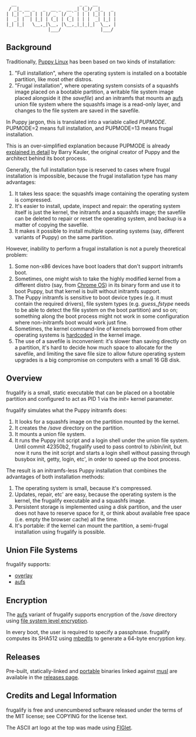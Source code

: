 ```
  __                        _ _  __       
 / _|_ __ _   _  __ _  __ _| (_)/ _|_   _ 
| |_| '__| | | |/ _` |/ _` | | | |_| | | |
|  _| |  | |_| | (_| | (_| | | |  _| |_| |
|_| |_|   \__,_|\__, |\__,_|_|_|_|  \__, |
                |___/               |___/
```

## Background

Traditionally, [Puppy Linux](http://puppylinux.com/) has been based on two kinds of installation:
1. "Full installation", where the operating system is installed on a bootable partition, like most other distros.
2. "Frugal installation", where operating system consists of a squashfs image placed on a bootable partition, a writable file system image placed alongside it (the *savefile*) and an initramfs that mounts an [aufs](http://aufs.sourceforge.net/) union file system where the squashfs image is a read-only layer, and changes to the file system are saved in the savefile.

In Puppy jargon, this is translated into a variable called *PUPMODE*. PUPMODE=2 means full installation, and PUPMODE=13 means frugal installation.

This is an over-simplified explanation because PUPMODE is already [explained in detail](https://bkhome.org/archive/puppylinux/development/howpuppyworks.html) by Barry Kauler, the original creator of Puppy and the architect behind its boot process.

Generally, the full installation type is reserved to cases where frugal installation is impossible, because the frugal installation type has many advantages:
1. It takes less space: the squashfs image containing the operating system is compressed.
2. It's easier to install, update, inspect and repair: the operating system itself is just the kernel, the initramfs and a squashfs image; the savefile can be deleted to repair or reset the operating system, and backup is a matter of copying the savefile.
3. It makes it possible to install multiple operating systems (say, different variants of Puppy) on the same partition.

However, inability to perform a frugal installation is not a purely theoretical problem:
1. Some non-x86 devices have boot loaders that don't support initramfs boot.
2. Sometimes, one might wish to take the highly modified kernel from a different distro (say, from [Chrome OS](https://www.chromium.org/chromium-os)) in its binary form and use it to boot Puppy, but that kernel is built without initramfs support.
3. The Puppy initramfs is sensitive to boot device types (e.g. it must contain the required drivers), file system types (e.g. *guess_fstype* needs to be able to detect the file system on the boot partition) and so on; something along the boot process might not work in some configuration where non-initramfs boot would work just fine.
4. Sometimes, the kernel command-line of kernels borrowed from other operating systems is [hardcoded](https://github.com/archlinuxarm/PKGBUILDs/blob/master/core/linux-veyron/cmdline) in the kernel image.
5. The use of a savefile is inconvenient: it's slower than saving directly on a partition, it's hard to decide how much space to allocate for the savefile, and limiting the save file size to allow future operating system upgrades is a big compromise on computers with a small 16 GB disk.

## Overview

frugalify is a small, static executable that can be placed on a bootable partition and configured to act as PID 1 via the *init=* kernel parameter.

frugalify simulates what the Puppy initramfs does:
1. It looks for a squashfs image on the partition mounted by the kernel.
2. It creates the */save* directory on the partition.
3. It mounts a union file system.
4. It runs the Puppy init script and a login shell under the union file system. Until commit 42350b2, frugalify used to pass control to /sbin/init, but now it runs the init script and starts a login shell without passing through busybox init, getty, login, etc', in order to speed up the boot process.

The result is an initramfs-less Puppy installation that combines the advantages of both installation methods:
1. The operating system is small, because it's compressed.
2. Updates, repair, etc' are easy, because the operating system is the kernel, the frugalify executable and a squashfs image.
3. Persistent storage is implemented using a disk partition, and the user does not have to reserve space for it, or think about available free space (i.e. empty the browser cache) all the time.
4. It's portable: if the kernel can mount the partition, a semi-frugal installation using frugalify is possible.

## Union File Systems

frugalify supports:
- [overlay](https://www.kernel.org/doc/html/latest/filesystems/overlayfs.html)
- [aufs](http://aufs.sourceforge.net/)

## Encryption

The [aufs](http://aufs.sourceforge.net/) variant of frugalify supports encryption of the */save* directory using [file system level encryption](https://www.kernel.org/doc/html/latest/filesystems/fscrypt.html).

In every boot, the user is required to specify a passphrase. frugalify computes its SHA512 using [mbedtls](https://tls.mbed.org) to generate a 64-byte encryption key.

## Releases

Pre-built, statically-linked and [portable](https://github.com/dimkr/toolchains/) binaries linked against [musl](https://musl.libc.org/) are available in the [releases page](https://github.com/dimkr/frugalify/releases).

## Credits and Legal Information

frugalify is free and unencumbered software released under the terms of the MIT license; see COPYING for the license text.

The ASCII art logo at the top was made using [FIGlet](http://www.figlet.org/).